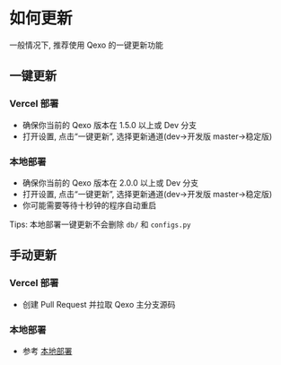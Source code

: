 # 如何更新
一般情况下, 推荐使用 Qexo 的一键更新功能
## 一键更新
### Vercel 部署
- 确保你当前的 Qexo 版本在 1.5.0 以上或 Dev 分支
- 打开设置, 点击“一键更新”, 选择更新通道(dev->开发版 master->稳定版)
### 本地部署
- 确保你当前的 Qexo 版本在 2.0.0 以上或 Dev 分支
- 打开设置, 点击“一键更新”, 选择更新通道(dev->开发版 master->稳定版)
- 你可能需要等待十秒钟的程序自动重启

Tips: 本地部署一键更新不会删除 `db/` 和 `configs.py`
## 手动更新
### Vercel 部署
- 创建 Pull Request 并拉取 Qexo 主分支源码
### 本地部署
- 参考 [本地部署](/start/build.html#%E6%9C%AC%E5%9C%B0%E9%83%A8%E7%BD%B2)